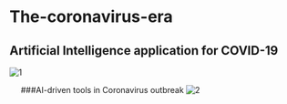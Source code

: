 # The-coronavirus-era



## Artificial Intelligence application for COVID-19
![1](https://user-images.githubusercontent.com/36152933/106388524-91d23600-63e7-11eb-8d91-9f6cdd619da8.png)



&nbsp;&nbsp;&nbsp;&nbsp;
###AI-driven tools in Coronavirus outbreak
![2](https://user-images.githubusercontent.com/36152933/106388728-8a5f5c80-63e8-11eb-9af8-be77716e4907.png)

